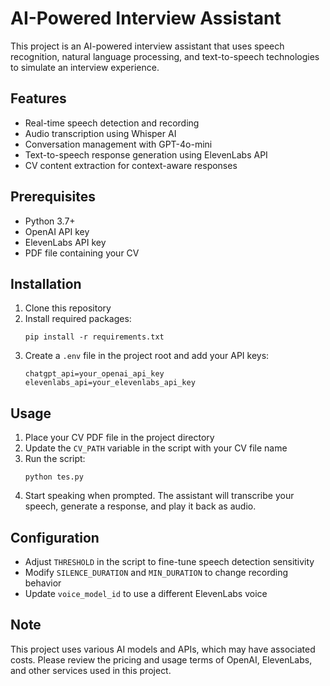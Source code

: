 # AI-Powered Interview Assistant

This project is an AI-powered interview assistant that uses speech recognition, natural language processing, and text-to-speech technologies to simulate an interview experience.

## Features

- Real-time speech detection and recording
- Audio transcription using Whisper AI
- Conversation management with GPT-4o-mini
- Text-to-speech response generation using ElevenLabs API
- CV content extraction for context-aware responses

## Prerequisites

- Python 3.7+
- OpenAI API key
- ElevenLabs API key
- PDF file containing your CV

## Installation

1. Clone this repository
2. Install required packages:
   ```
   pip install -r requirements.txt
   ```
3. Create a `.env` file in the project root and add your API keys:
   ```
   chatgpt_api=your_openai_api_key
   elevenlabs_api=your_elevenlabs_api_key
   ```

## Usage

1. Place your CV PDF file in the project directory
2. Update the `CV_PATH` variable in the script with your CV file name
3. Run the script:
   ```
   python tes.py
   ```
4. Start speaking when prompted. The assistant will transcribe your speech, generate a response, and play it back as audio.

## Configuration

- Adjust `THRESHOLD` in the script to fine-tune speech detection sensitivity
- Modify `SILENCE_DURATION` and `MIN_DURATION` to change recording behavior
- Update `voice_model_id` to use a different ElevenLabs voice

## Note

This project uses various AI models and APIs, which may have associated costs. Please review the pricing and usage terms of OpenAI, ElevenLabs, and other services used in this project.
